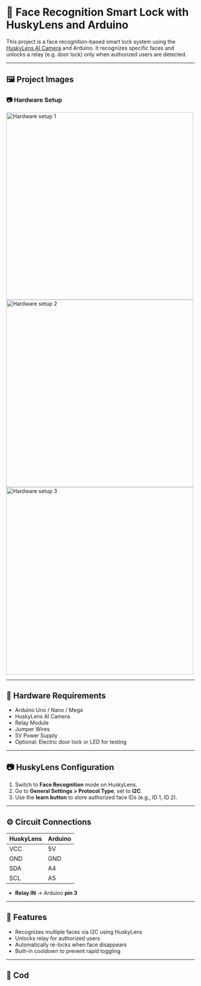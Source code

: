 # 🔐 Face Recognition Smart Lock with HuskyLens and Arduino

This project is a face recognition-based smart lock system using the [HuskyLens AI Camera](https://www.dfrobot.com/product-1922.html) and Arduino. It recognizes specific faces and unlocks a relay (e.g. door lock) only when authorized users are detected.

---

## 🖼️ Project Images

### 📷 Hardware Setup

<img src="images/IMG_20250529_183928.jpg" width="500" alt="Hardware setup 1">
<img src="images/IMG_20250529_183933.jpg" width="500" alt="Hardware setup 2">
<img src="images/IMG_20250529_183939.jpg" width="500" alt="Hardware setup 3">

---

## 🧰 Hardware Requirements

- Arduino Uno / Nano / Mega
- HuskyLens AI Camera
- Relay Module
- Jumper Wires
- 5V Power Supply
- Optional: Electric door lock or LED for testing

---

## 📷 HuskyLens Configuration

1. Switch to **Face Recognition** mode on HuskyLens.
2. Go to **General Settings > Protocol Type**, set to **I2C**.
3. Use the **learn button** to store authorized face IDs (e.g., ID 1, ID 2).

---

## ⚙️ Circuit Connections

| HuskyLens | Arduino |
|-----------|---------|
| VCC       | 5V      |
| GND       | GND     |
| SDA       | A4      |
| SCL       | A5      |

- **Relay IN** → Arduino **pin 3**

---

## 🧠 Features

- Recognizes multiple faces via I2C using HuskyLens
- Unlocks relay for authorized users
- Automatically re-locks when face disappears
- Built-in cooldown to prevent rapid toggling

---

## 🧾 Cod
